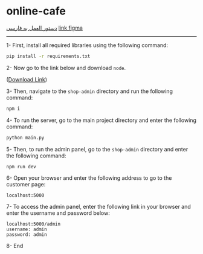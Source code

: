 # online-cafe

[دستور العمل به فارسی](README-FA.md)
[link figma](https://www.figma.com/file/1O8LxDuIUMaNoDm4O67i3x/Untitled?type=design&node-id=0%3A1&mode=design&t=rM0VuZUXq6F7XqGb-1)

---

1- First, install all required libraries using the following command:

```bash
pip install -r requirements.txt
```

2- Now go to the link below and download `node`.

([Download Link](https://nodejs.org/en/download))

3- Then, navigate to the `shop-admin` directory and run the following command:

```bash
npm i
```

4- To run the server, go to the main project directory and enter the following command:

```bash
python main.py
```

5- Then, to run the admin panel, go to the `shop-admin` directory and enter the following command:

```bash
npm run dev
```

6- Open your browser and enter the following address to go to the customer page:

```
localhost:5000
```

7- To access the admin panel, enter the following link in your browser and enter the username and password below:

```
localhost:5000/admin
username: admin
password: admin
```

8- End

